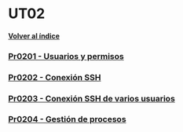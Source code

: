 # UT02

#### [Volver al índice](../index.md)

### [Pr0201 - Usuarios y permisos](pr0201/pr0201.md)

### [Pr0202 - Conexión SSH](pr0202/pr0202.md)

### [Pr0203 - Conexión SSH de varios usuarios](pr0203/pr0203.md)

### [Pr0204 - Gestión de procesos](pr0204/pr0204.md)

